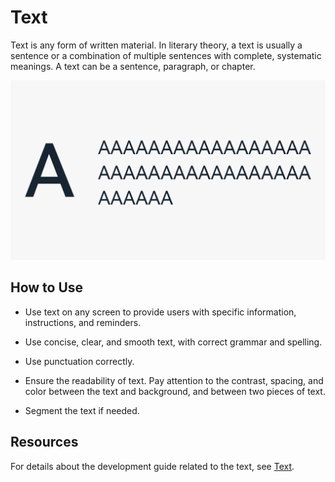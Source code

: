 # Text


Text is any form of written material. In literary theory, a text is usually a sentence or a combination of multiple sentences with complete, systematic meanings. A text can be a sentence, paragraph, or chapter.


![text_sub_1](figures/text_sub_1.png)


## How to Use

- Use text on any screen to provide users with specific information, instructions, and reminders.

- Use concise, clear, and smooth text, with correct grammar and spelling.

- Use punctuation correctly.

- Ensure the readability of text. Pay attention to the contrast, spacing, and color between the text and background, and between two pieces of text.

- Segment the text if needed.


## Resources

For details about the development guide related to the text, see [Text](../../application-dev/reference/arkui-ts/ts-basic-components-text.md).
